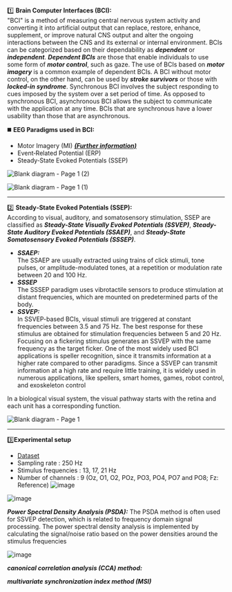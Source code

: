 :one: **Brain Computer Interfaces (BCI):**<br/>
"BCI" is a method of measuring central nervous system activity and converting it into artificial output that can replace, restore, enhance, supplement, or improve natural CNS output and alter the ongoing interactions between the CNS and its external or internal environment. BCIs can be categorized based on their dependability as ***dependent*** or ***independent***. ***Dependent BCIs*** are those that enable individuals to use some form of ***motor control***, such as gaze. The use of BCIs based on ***motor imagery*** is a common example of dependent BCIs. A BCI without motor control, on the other hand, can be used by ***stroke survivors*** or those with ***locked-in syndrome***. Synchronous BCI involves the subject responding to cues imposed by the system over a set period of time. As opposed to synchronous BCI, asynchronous BCI allows the subject to communicate with the application at any time. BCIs that are synchronous have a lower usability than those that are asynchronous.

:black_medium_square: **EEG Paradigms used in BCI:**<br/>
- Motor Imagery (MI) ***[(Further information)](https://github.com/RezaSaadatyar/Motor-imagery-based-EEG-signal-processing)***
- Event‑Related Potential (ERP)
- Steady‑State Evoked Potentials (SSEP)

![Blank diagram - Page 1 (2)](https://user-images.githubusercontent.com/96347878/209584607-b819be1b-70a0-4706-9d5a-fed87ef27aef.png)

![Blank diagram - Page 1 (1)](https://user-images.githubusercontent.com/96347878/209584696-fb5f1cde-1271-40ba-bd23-e80a74f3b284.png)

---

:two: **Steady‑State Evoked Potentials (SSEP):**<br/>
According to visual, auditory, and somatosensory stimulation, SSEP are classified as ***Steady-State Visually Evoked Potentials (SSVEP)***, ***Steady-State Auditory Evoked Potentials (SSAEP)***, and ***Steady-State Somatosensory Evoked Potentials (SSSEP)***.
- ***SSAEP:***<br/>
The SSAEP are usually extracted using trains of click stimuli, tone pulses, or amplitude-modulated tones, at a repetition or modulation rate between 20 and 100 Hz.
- ***SSSEP***<br/>
The SSSEP paradigm uses vibrotactile sensors to produce stimulation at distant frequencies, which are mounted on predetermined parts of the body.  
- ***SSVEP:***<br/>
In SSVEP-based BCIs, visual stimuli are triggered at constant frequencies between 3.5 and 75 Hz. The best response for these stimulus are obtained for stimulation frequencies between 5 and 20 Hz. Focusing on a fickering stimulus generates an SSVEP with the same frequency as the target ficker.  One of the most widely used BCI applications is speller recognition, since it transmits information at a higher rate compared to other paradigms. Since a SSVEP can transmit information at a high rate and require little training, it is widely used in numerous applications, like spellers, smart homes, games, robot control, and exoskeleton control

In a biological visual system, the visual pathway starts with the retina and each unit has a corresponding function.

![Blank diagram - Page 1](https://user-images.githubusercontent.com/96347878/209627515-0b65056e-daa5-4e82-85ff-f630d3e19f53.png)

----

:three:**Experimental setup**<br/>
- [Dataset](https://github.com/sylvchev/dataset-ssvep-led)
- Sampling rate : 250 Hz
- Stimulus frequencies : 13, 17, 21 Hz
- Number of channels : 9 (Oz, O1, O2, POz, PO3, PO4, PO7 and PO8; Fz: Reference)
![image](https://user-images.githubusercontent.com/96347878/205325207-ced004db-8d81-42ac-bd2b-b328e55de82c.png)

![image](https://user-images.githubusercontent.com/96347878/205325217-3242090d-1437-4d42-8a38-0b86f755aeb7.png)

***Power Spectral Density Analysis (PSDA):*** The PSDA method is often used for SSVEP detection, which is related to frequency domain signal processing. The power spectral density analysis is implemented by calculating the signal/noise ratio based on the power densities around the stimulus frequencies

![image](https://user-images.githubusercontent.com/96347878/205339199-b8f1ccc2-d97e-4552-a773-150e8c0900ed.png)


***canonical correlation analysis (CCA) method:***

***multivariate synchronization index method (MSI)***
